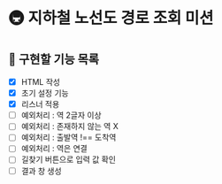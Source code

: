 # 🚇 지하철 노선도 경로 조회 미션

## 🚀 구현할 기능 목록

- [x] HTML 작성
- [x] 초기 설정 기능
- [x] 리스너 적용
- [ ] 예외처리 : 역 2글자 이상
- [ ] 예외처리 : 존재하지 않는 역 X
- [ ] 예외처리 : 출발역 !== 도착역
- [ ] 예외처리 : 역은 연결
- [ ] 길찾기 버튼으로 입력 값 확인
- [ ] 결과 창 생성
